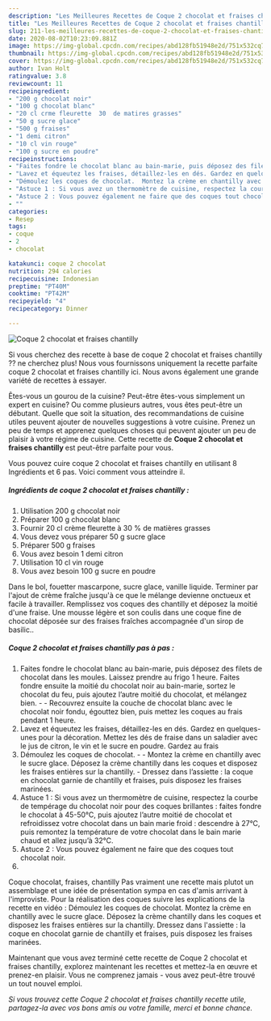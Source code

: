 ```yaml
---
description: "Les Meilleures Recettes de Coque 2 chocolat et fraises chantilly"
title: "Les Meilleures Recettes de Coque 2 chocolat et fraises chantilly"
slug: 211-les-meilleures-recettes-de-coque-2-chocolat-et-fraises-chantilly
date: 2020-08-02T10:23:09.881Z
image: https://img-global.cpcdn.com/recipes/abd128fb51948e2d/751x532cq70/coque-2-chocolat-et-fraises-chantilly-photo-principale-de-la-recette.jpg
thumbnail: https://img-global.cpcdn.com/recipes/abd128fb51948e2d/751x532cq70/coque-2-chocolat-et-fraises-chantilly-photo-principale-de-la-recette.jpg
cover: https://img-global.cpcdn.com/recipes/abd128fb51948e2d/751x532cq70/coque-2-chocolat-et-fraises-chantilly-photo-principale-de-la-recette.jpg
author: Ivan Holt
ratingvalue: 3.8
reviewcount: 11
recipeingredient:
- "200 g chocolat noir"
- "100 g chocolat blanc"
- "20 cl crme fleurette  30  de matires grasses"
- "50 g sucre glace"
- "500 g fraises"
- "1 demi citron"
- "10 cl vin rouge"
- "100 g sucre en poudre"
recipeinstructions:
- "Faites fondre le chocolat blanc au bain-marie, puis déposez des filets de chocolat dans les moules. Laissez prendre au frigo 1 heure. Faites fondre ensuite la moitié du chocolat noir au bain-marie, sortez le chocolat du feu, puis ajoutez l’autre moitié du chocolat, et mélangez bien.  Recouvrez ensuite la couche de chocolat blanc avec le chocolat noir fondu, égouttez bien, puis mettez les coques au frais pendant 1 heure."
- "Lavez et équeutez les fraises, détaillez-les en dés. Gardez en quelques-unes pour la décoration. Mettez les dés de fraise dans un saladier avec le jus de citron, le vin et le sucre en poudre. Gardez au frais"
- "Démoulez les coques de chocolat.  Montez la crème en chantilly avec le sucre glace. Déposez la crème chantilly dans les coques et disposez les fraises entières sur la chantilly. Dressez dans l’assiette : la coque en chocolat garnie de chantilly et fraises, puis disposez les fraises marinées."
- "Astuce 1 : Si vous avez un thermomètre de cuisine, respectez la courbe de tempérage du chocolat noir pour des coques brillantes : faites fondre le chocolat à 45-50°C, puis ajoutez l’autre moitié de chocolat et refroidissez votre chocolat dans un bain marie froid : descendre à 27°C, puis remontez la température de votre chocolat dans le bain marie chaud et allez jusqu’à 32°C."
- "Astuce 2 : Vous pouvez également ne faire que des coques tout chocolat noir."
- ""
categories:
- Resep
tags:
- coque
- 2
- chocolat

katakunci: coque 2 chocolat 
nutrition: 294 calories
recipecuisine: Indonesian
preptime: "PT40M"
cooktime: "PT42M"
recipeyield: "4"
recipecategory: Dinner

---
```



![Coque 2 chocolat et fraises chantilly](https://img-global.cpcdn.com/recipes/abd128fb51948e2d/751x532cq70/coque-2-chocolat-et-fraises-chantilly-photo-principale-de-la-recette.jpg)

Si vous cherchez des recette à base de coque 2 chocolat et fraises chantilly ?? ne cherchez plus! Nous vous fournissons uniquement la recette parfaite coque 2 chocolat et fraises chantilly ici. Nous avons également une grande variété de recettes à essayer.

Êtes-vous un gourou de la cuisine? Peut-être êtes-vous simplement un expert en cuisine? Ou comme plusieurs autres, vous êtes peut-être un débutant. Quelle que soit la situation, des recommandations de cuisine utiles peuvent ajouter de nouvelles suggestions à votre cuisine. Prenez un peu de temps et apprenez quelques choses qui peuvent ajouter un peu de plaisir à votre régime de cuisine. Cette recette de <strong> Coque 2 chocolat et fraises chantilly </strong> est peut-être parfaite pour vous.

<!--inarticleads1-->

Vous pouvez cuire coque 2 chocolat et fraises chantilly en utilisant 8 Ingrédients et 6 pas. Voici comment vous atteindre il.

##### Ingrédients de coque 2 chocolat et fraises chantilly :

1. Utilisation 200 g chocolat noir
1. Préparer 100 g chocolat blanc
1. Fournir 20 cl crème fleurette à 30 % de matières grasses
1. Vous devez vous préparer 50 g sucre glace
1. Préparer 500 g fraises
1. Vous avez besoin 1 demi citron
1. Utilisation 10 cl vin rouge
1. Vous avez besoin 100 g sucre en poudre


Dans le bol, fouetter mascarpone, sucre glace, vanille liquide. Terminer par l&#39;ajout de crème fraîche jusqu&#39;à ce que le mélange devienne onctueux et facile à travailler. Remplissez vos coques des chantilly et déposez la moitié d&#39;une fraise. Une mousse légère et son coulis dans une coque fine de chocolat déposée sur des fraises fraîches accompagnée d&#39;un sirop de basilic.. 

<!--inarticleads2-->

##### Coque 2 chocolat et fraises chantilly pas à pas :

1. Faites fondre le chocolat blanc au bain-marie, puis déposez des filets de chocolat dans les moules. Laissez prendre au frigo 1 heure. Faites fondre ensuite la moitié du chocolat noir au bain-marie, sortez le chocolat du feu, puis ajoutez l’autre moitié du chocolat, et mélangez bien. -  - Recouvrez ensuite la couche de chocolat blanc avec le chocolat noir fondu, égouttez bien, puis mettez les coques au frais pendant 1 heure.
1. Lavez et équeutez les fraises, détaillez-les en dés. Gardez en quelques-unes pour la décoration. Mettez les dés de fraise dans un saladier avec le jus de citron, le vin et le sucre en poudre. Gardez au frais
1. Démoulez les coques de chocolat. -  - Montez la crème en chantilly avec le sucre glace. Déposez la crème chantilly dans les coques et disposez les fraises entières sur la chantilly. - Dressez dans l’assiette : la coque en chocolat garnie de chantilly et fraises, puis disposez les fraises marinées.
1. Astuce 1 : Si vous avez un thermomètre de cuisine, respectez la courbe de tempérage du chocolat noir pour des coques brillantes : faites fondre le chocolat à 45-50°C, puis ajoutez l’autre moitié de chocolat et refroidissez votre chocolat dans un bain marie froid : descendre à 27°C, puis remontez la température de votre chocolat dans le bain marie chaud et allez jusqu’à 32°C.
1. Astuce 2 : Vous pouvez également ne faire que des coques tout chocolat noir.
1. 


Coque chocolat, fraises, chantilly Pas vraiment une recette mais plutot un assemblage et une idée de présentation sympa en cas d&#39;amis arrivant à l&#39;improviste. Pour la réalisation des coques suivre les explications de la recette en vidéo : Démoulez les coques de chocolat. Montez la crème en chantilly avec le sucre glace. Déposez la crème chantilly dans les coques et disposez les fraises entières sur la chantilly. Dressez dans l&#39;assiette : la coque en chocolat garnie de chantilly et fraises, puis disposez les fraises marinées. 

<!--inarticleads1-->

<p>
Maintenant que vous avez terminé cette recette de Coque 2 chocolat et fraises chantilly, explorez maintenant les recettes et mettez-la en œuvre et prenez-en plaisir. Vous ne comprenez jamais - vous avez peut-être trouvé un tout nouvel emploi.
</p>

<p>
<i>Si vous trouvez cette Coque 2 chocolat et fraises chantilly recette utile, partagez-la avec vos bons amis ou votre famille, merci et bonne chance.</i>
</p>
